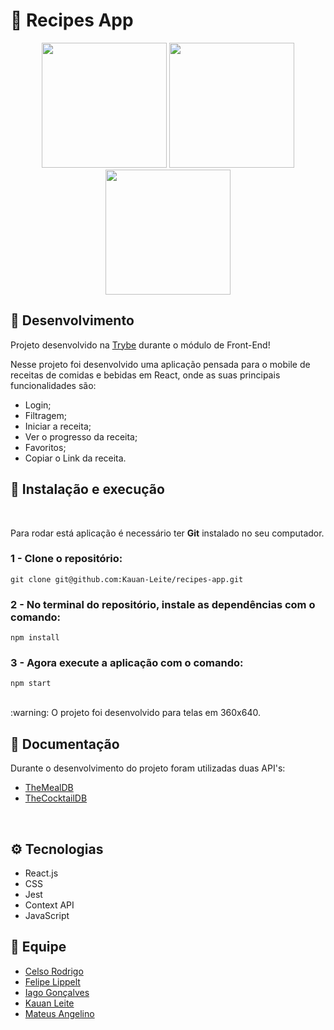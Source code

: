 # :hamburger: Recipes App

<div align="center">
<img src="https://user-images.githubusercontent.com/102389576/201978121-2da8d680-1dad-45c0-9ba7-d9940668b943.jpeg" alt="" width="200px"/>
<img src="https://user-images.githubusercontent.com/102389576/201978120-856434d4-0ed9-48c0-a809-964f4014499e.jpeg" alt="" width="200px"/>
<img src="https://user-images.githubusercontent.com/102389576/201978111-9d0e579a-2436-4eae-a308-4444dccc3115.jpeg" alt="" width="200px"/>
</div>

## :microscope: Desenvolvimento

Projeto desenvolvido na <a href="https://betrybe.com/" target="_blank">Trybe</a> durante o módulo de Front-End!

Nesse projeto foi desenvolvido uma aplicação pensada para o mobile de receitas de comidas e bebidas em React, onde as suas principais funcionalidades são:
* Login;
* Filtragem;
* Iniciar a receita;
* Ver o progresso da receita;
* Favoritos;
* Copiar o Link da receita.

## :dna: Instalação e execução
<br />

Para rodar está aplicação é necessário ter **Git** instalado no seu computador.

### 1 - Clone o repositório:

```
git clone git@github.com:Kauan-Leite/recipes-app.git
```

### 2 - No terminal do repositório, instale as dependências com o comando:

    npm install

### 3 - Agora execute a aplicação com o comando:

    npm start

<br />
:warning: O projeto foi desenvolvido para telas em 360x640.
<br />

## :satellite: Documentação

Durante o desenvolvimento do projeto foram utilizadas duas API's:
* <a href="https://www.themealdb.com/" target="_blank">TheMealDB</a>
* <a href="https://www.thecocktaildb.com/" target="_blank">TheCocktailDB</a>

<br />

## ⚙️ Tecnologias

- React.js
- CSS
- Jest
- Context API
- JavaScript

## :speech_balloon: Equipe
* <a href="https://github.com/celso-rodrigo" target="_blank">Celso Rodrigo</a>
* <a href="https://github.com/flippelt" target="_blank">Felipe Lippelt</a>
* <a href="https://github.com/iagoassis21" target="_blank">Iago Gonçalves</a>
* <a href="https://github.com/Kauan-Leite" target="_blank">Kauan Leite</a>
* <a href="https://github.com/mateussousaa" target="_blank">Mateus Angelino</a>




